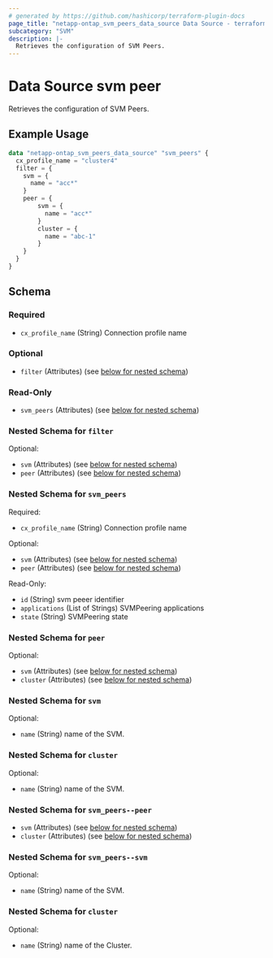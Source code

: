 ```yaml
---
# generated by https://github.com/hashicorp/terraform-plugin-docs
page_title: "netapp-ontap_svm_peers_data_source Data Source - terraform-provider-netapp-ontap"
subcategory: "SVM"
description: |-
  Retrieves the configuration of SVM Peers.
---
```


# Data Source svm peer

Retrieves the configuration of SVM Peers.


## Example Usage

```terraform
data "netapp-ontap_svm_peers_data_source" "svm_peers" {
  cx_profile_name = "cluster4"
  filter = {
    svm = {
      name = "acc*"
    }
    peer = {
        svm = {
          name = "acc*"
        }
        cluster = {
          name = "abc-1"
        }
    }
  }
}
```

<!-- schema generated by tfplugindocs -->
## Schema

### Required

- `cx_profile_name` (String) Connection profile name


### Optional

- `filter` (Attributes) (see [below for nested schema](#nestedatt--filter))

### Read-Only

- `svm_peers` (Attributes) (see [below for nested schema](#nestedatt--svm_peers))

<a id="nestedatt--filter"></a>
### Nested Schema for `filter`

Optional:

- `svm` (Attributes) (see [below for nested schema](#nestedatt--svm))
- `peer` (Attributes) (see [below for nested schema](#nestedatt--peer))

<a id="nestedatt--svm_peers"></a>
### Nested Schema for `svm_peers`

Required:

- `cx_profile_name` (String) Connection profile name

Optional:

- `svm` (Attributes) (see [below for nested schema](#nestedatt--svm_peers--svm))
- `peer` (Attributes) (see [below for nested schema](#nestedatt--svm_peers--peer))

Read-Only:

- `id` (String) svm peeer identifier
- `applications` (List of Strings) SVMPeering applications
- `state` (String) SVMPeering state

<a id="nestedatt--peer"></a>
### Nested Schema for `peer`

Optional:

- `svm` (Attributes) (see [below for nested schema](#nestedatt--svm))
- `cluster`  (Attributes) (see [below for nested schema](#nestedatt--cluster))

<a id="nestedatt--svm"></a>
### Nested Schema for `svm`

Optional:

- `name` (String) name of the SVM.

<a id="nestedatt--cluster"></a>
### Nested Schema for `cluster`

Optional:

- `name` (String) name of the SVM.

<a id="(nestedatt--svm_peers--peer)"></a>
### Nested Schema for `svm_peers--peer`

- `svm` (Attributes) (see [below for nested schema](#nestedatt--svm_peers--svm))
- `cluster`  (Attributes) (see [below for nested schema](#nestedatt--svm_peers--cluster))

<a id="(nestedatt--svm_peers--svm)"></a>
### Nested Schema for `svm_peers--svm`

Optional:

- `name` (String) name of the SVM.

<a id="nestedatt--cluster"></a>
### Nested Schema for `cluster`

Optional:

- `name` (String) name of the Cluster.

